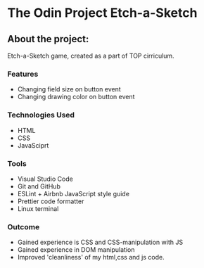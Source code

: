 
# The Odin Project Etch-a-Sketch

## About the project:

Etch-a-Sketch game, created as a part of TOP cirriculum.

### Features

- Changing field size on button event
- Changing drawing color on button event

### Technologies Used

- HTML
- CSS
- JavaSciprt

### Tools

- Visual Studio Code
- Git and GitHub
- ESLint + Airbnb JavaScript style guide
- Prettier code formatter
- Linux terminal

### Outcome

- Gained experience is CSS and CSS-manipulation with JS
- Gained experience in DOM manipulation
- Improved 'cleanliness' of my html,css and js code.
